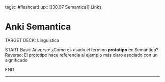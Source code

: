 tags:: #flashcard 
up:: [[30.07 Semantica]]
Links: 
# Anki Semantica
TARGET DECK: Linguistica

START
Basic
Anverso: 
¿Como es usado el termino **prototipo** en Semántica?
Reverso: 
El prototipo hace referencia al ejemplo más claro asociado con un significado
<!--ID: 1662932425962-->
END

___